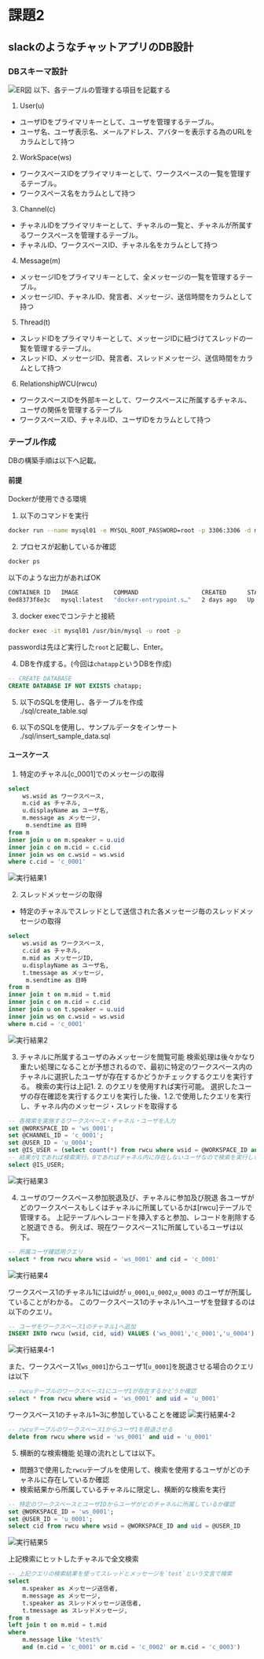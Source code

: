 # 課題2
## slackのようなチャットアプリのDB設計

### DBスキーマ設計
![ER図](./ER/er2.png)
以下、各テーブルの管理する項目を記載する
1. User(u)
  + ユーザIDをプライマリキーとして、ユーザを管理するテーブル。
  + ユーザ名、ユーザ表示名、メールアドレス、アバターを表示する為のURLをカラムとして持つ
2. WorkSpace(ws)
  + ワークスペースIDをプライマリキーとして、ワークスペースの一覧を管理するテーブル。
  + ワークスペース名をカラムとして持つ
3. Channel(c)
  + チャネルIDをプライマリキーとして、チャネルの一覧と、チャネルが所属するワークスペースを管理するテーブル。
  + チャネルID、ワークスペースID、チャネル名をカラムとして持つ
4. Message(m)
  + メッセージIDをプライマリキーとして、全メッセージの一覧を管理するテーブル。
  + メッセージID、チャネルID、発言者、メッセージ、送信時間をカラムとして持つ
5. Thread(t)
  + スレッドIDをプライマリキーとして、メッセージIDに紐づけてスレッドの一覧を管理するテーブル。
  + スレッドID、メッセージID、発言者、スレッドメッセージ、送信時間をカラムとして持つ
6. RelationshipWCU(rwcu)
  + ワークスペースIDを外部キーとして、ワークスペースに所属するチャネル、ユーザの関係を管理するテーブル
  + ワークスペースID、チャネルID、ユーザIDをカラムとして持つ


### テーブル作成
DBの構築手順は以下へ記載。

#### 前提
Dockerが使用できる環境

1. 以下のコマンドを実行
```bash
docker run --name mysql01 -e MYSQL_ROOT_PASSWORD=root -p 3306:3306 -d mysql:latest
```
2. プロセスが起動しているか確認
```bash
docker ps
```
以下のような出力があればOK
```bash
CONTAINER ID   IMAGE          COMMAND                  CREATED      STATUS         PORTS                               NAMES
0ed8373f8e3c   mysql:latest   "docker-entrypoint.s…"   2 days ago   Up 3 seconds   0.0.0.0:3306->3306/tcp, 33060/tcp   mysql01
```

3. docker execでコンテナと接続

```bash
docker exec -it mysql01 /usr/bin/mysql -u root -p
```

passwordは先ほど実行した`root`と記載し、Enter。

4. DBを作成する。(今回は`chatapp`というDBを作成)
```sql
-- CREATE DATABASE
CREATE DATABASE IF NOT EXISTS chatapp;
```

5. 以下のSQLを使用し、各テーブルを作成  
./sql/create_table.sql

6. 以下のSQLを使用し、サンプルデータをインサート  
./sql/insert_sample_data.sql

#### ユースケース
1. 特定のチャネル[c_0001]でのメッセージの取得
   
```sql
select 
	ws.wsid as ワークスペース,
	m.cid as チャネル,
	u.displayName as ユーザ名,
	m.message as メッセージ,
	 m.sendtime as 日時
from m
inner join u on m.speaker = u.uid
inner join c on m.cid = c.cid
inner join ws on c.wsid = ws.wsid
where c.cid = 'c_0001'
```
![実行結果1](./img/usecase1.png)

2. スレッドメッセージの取得
  + 特定のチャネルでスレッドとして送信された各メッセージ毎のスレッドメッセージの取得
```sql
select 
	ws.wsid as ワークスペース,
	c.cid as チャネル,
	m.mid as メッセージID,
	u.displayName as ユーザ名,
	t.tmessage as メッセージ,
	 m.sendtime as 日時
from m 
inner join t on	m.mid = t.mid
inner join c on m.cid = c.cid
inner join u on t.speaker = u.uid
inner join ws on c.wsid = ws.wsid
where m.cid = 'c_0001'
```
![実行結果2](./img/usecase2.png)

3. チャネルに所属するユーザのみメッセージを閲覧可能
検索処理は後々かなり重たい処理になることが予想されるので、最初に特定のワークスペース内のチャネルに選択したユーザが存在するかどうかチェックするクエリを実行する。
検索の実行は上記1. 2. のクエリを使用すれば実行可能。
選択したユーザの存在確認を実行するクエリを実行した後、1.2.で使用したクエリを実行し、チャネル内のメッセージ・スレッドを取得する
```sql
-- 各検索を実施するワークスペース・チャネル・ユーザを入力
set @WORKSPACE_ID = 'ws_0001';
set @CHANNEL_ID = 'c_0001';
set @USER_ID = 'u_0004';
set @IS_USER = (select count(*) from rwcu where wsid = @WORKSPACE_ID and cid = @CHANNEL_ID and uid = @USER_ID);
-- 結果が1であれば検索実行。0であればチャネル内に存在しないユーザなので検索を実行しない。
select @IS_USER;
```
![実行結果3](./img/usecase3.png)

4. ユーザのワークスペース参加脱退及び、チャネルに参加及び脱退
各ユーザがどのワークスペースもしくはチャネルに所属しているかは[rwcu]テーブルで管理する。
上記テーブルへレコードを挿入すると参加、レコードを削除すると脱退できる。
例えば、現在ワークスペース1に所属しているユーザは以下。
```sql
-- 所属ユーザ確認用クエリ
select * from rwcu where wsid = 'ws_0001' and cid = 'c_0001'
```
![実行結果4](./img/usecase4.png)

ワークスペース1のチャネル1にはuidが `u_0001`,`u_0002`,`u_0003` のユーザが所属していることがわかる。
このワークスペース1のチャネル1へユーザを登録するのは以下のクエリ。

```sql
-- ユーザをワークスペース1のチャネル1へ追加
INSERT INTO rwcu (wsid, cid, uid) VALUES ('ws_0001','c_0001','u_0004')
```
![実行結果4-1](./img/usecase4-1.png)


また、ワークスペース1[`ws_0001`]からユーザ1[`u_0001`]を脱退させる場合のクエリは以下
```sql
-- rwcuテーブルのワークスペース1にユーザ1が存在するかどうか確認
select * from rwcu where wsid = 'ws_0001' and uid = 'u_0001'
```
ワークスペース1のチャネル1~3に参加していることを確認
![実行結果4-2](./img/usecase4-2.png)

```sql
-- rwcuテーブルのワークスペース1からユーザ1を脱退させる
delete from rwcu where wsid = 'ws_0001' and uid = 'u_0001'
```

5. 横断的な検索機能
処理の流れとしては以下。
- 問題3で使用した`rwcu`テーブルを使用して、検索を使用するユーザがどのチャネルに存在しているか確認
- 検索結果から所属しているチャネルに限定し、横断的な検索を実行
```sql
-- 特定のワークスペースとユーザIDからユーザがどのチャネルに所属しているか確認
set @WORKSPACE_ID = 'ws_0001';
set @USER_ID = 'u_0001';
select cid from rwcu where wsid = @WORKSPACE_ID and uid = @USER_ID
```
![実行結果5](./img/usecase5.png)

上記検索にヒットしたチャネルで全文検索

```sql
-- 上記クエリの検索結果を使ってスレッドとメッセージを`test`という文言で検索
select 
	m.speaker as メッセージ送信者,
	m.message as メッセージ,
	t.speaker as スレッドメッセージ送信者,
	t.tmessage as スレッドメッセージ,
from m 
left join t on m.mid = t.mid
where 
	m.message like '%test%' 
	and (m.cid = 'c_0001' or m.cid = 'c_0002' or m.cid = 'c_0003')
```
